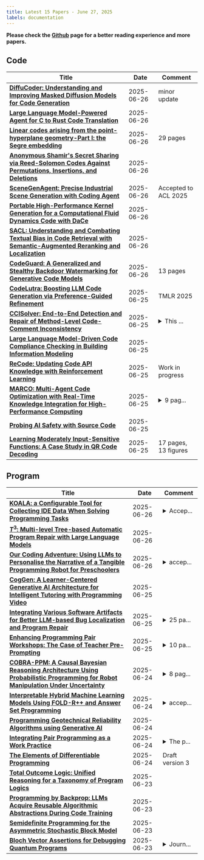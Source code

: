 ```yaml
---
title: Latest 15 Papers - June 27, 2025
labels: documentation
---
```

**Please check the [Github](https://github.com/zezhishao/MTS_Daily_ArXiv) page for a better reading experience and more papers.**

## Code
| **Title** | **Date** | **Comment** |
| --- | --- | --- |
| **[DiffuCoder: Understanding and Improving Masked Diffusion Models for Code Generation](http://arxiv.org/abs/2506.20639v2)** | 2025-06-26 | minor update |
| **[Large Language Model-Powered Agent for C to Rust Code Translation](http://arxiv.org/abs/2505.15858v2)** | 2025-06-26 |  |
| **[Linear codes arising from the point-hyperplane geometry-Part I: the Segre embedding](http://arxiv.org/abs/2506.21309v1)** | 2025-06-26 | 29 pages |
| **[Anonymous Shamir's Secret Sharing via Reed-Solomon Codes Against Permutations, Insertions, and Deletions](http://arxiv.org/abs/2412.17003v2)** | 2025-06-26 |  |
| **[SceneGenAgent: Precise Industrial Scene Generation with Coding Agent](http://arxiv.org/abs/2410.21909v3)** | 2025-06-26 | Accepted to ACL 2025 |
| **[Portable High-Performance Kernel Generation for a Computational Fluid Dynamics Code with DaCe](http://arxiv.org/abs/2506.20994v1)** | 2025-06-26 |  |
| **[SACL: Understanding and Combating Textual Bias in Code Retrieval with Semantic-Augmented Reranking and Localization](http://arxiv.org/abs/2506.20081v2)** | 2025-06-26 |  |
| **[CodeGuard: A Generalized and Stealthy Backdoor Watermarking for Generative Code Models](http://arxiv.org/abs/2506.20926v1)** | 2025-06-26 | 13 pages |
| **[CodeLutra: Boosting LLM Code Generation via Preference-Guided Refinement](http://arxiv.org/abs/2411.05199v3)** | 2025-06-25 | TMLR 2025 |
| **[CCISolver: End-to-End Detection and Repair of Method-Level Code-Comment Inconsistency](http://arxiv.org/abs/2506.20558v1)** | 2025-06-25 | <details><summary>This ...</summary><p>This manuscript is under review</p></details> |
| **[Large Language Model-Driven Code Compliance Checking in Building Information Modeling](http://arxiv.org/abs/2506.20551v1)** | 2025-06-25 |  |
| **[ReCode: Updating Code API Knowledge with Reinforcement Learning](http://arxiv.org/abs/2506.20495v1)** | 2025-06-25 | Work in progress |
| **[MARCO: Multi-Agent Code Optimization with Real-Time Knowledge Integration for High-Performance Computing](http://arxiv.org/abs/2505.03906v3)** | 2025-06-25 | <details><summary>9 pag...</summary><p>9 pages, 4 figures, 2 tables</p></details> |
| **[Probing AI Safety with Source Code](http://arxiv.org/abs/2506.20471v1)** | 2025-06-25 |  |
| **[Learning Moderately Input-Sensitive Functions: A Case Study in QR Code Decoding](http://arxiv.org/abs/2506.20305v1)** | 2025-06-25 | 17 pages, 13 figures |

## Program
| **Title** | **Date** | **Comment** |
| --- | --- | --- |
| **[KOALA: a Configurable Tool for Collecting IDE Data When Solving Programming Tasks](http://arxiv.org/abs/2506.21266v1)** | 2025-06-26 | <details><summary>Accep...</summary><p>Accepted to CompEd'25, 7 pages, 4 figures</p></details> |
| **[$T^3$: Multi-level Tree-based Automatic Program Repair with Large Language Models](http://arxiv.org/abs/2506.21211v1)** | 2025-06-26 |  |
| **[Our Coding Adventure: Using LLMs to Personalise the Narrative of a Tangible Programming Robot for Preschoolers](http://arxiv.org/abs/2506.20982v1)** | 2025-06-26 | <details><summary>accep...</summary><p>accepted at D-SAIL Workshop - Transformative Curriculum Design: Digitalization, Sustainability, and AI Literacy for 21st Century Learning</p></details> |
| **[CogGen: A Learner-Centered Generative AI Architecture for Intelligent Tutoring with Programming Video](http://arxiv.org/abs/2506.20600v1)** | 2025-06-25 |  |
| **[Integrating Various Software Artifacts for Better LLM-based Bug Localization and Program Repair](http://arxiv.org/abs/2412.03905v3)** | 2025-06-25 | <details><summary>25 pa...</summary><p>25 pages, 12 images, 10 tables, Manuscript revision submitted to a journal (2025)</p></details> |
| **[Enhancing Programming Pair Workshops: The Case of Teacher Pre-Prompting](http://arxiv.org/abs/2506.20299v1)** | 2025-06-25 | <details><summary>10 pa...</summary><p>10 pages, 2 figures. Author's preprint of article published in SIGED/ECISER 2024 via AIS Electronic Library. The published version is available at: https://aisel.aisnet.org/siged2024/15/</p></details> |
| **[COBRA-PPM: A Causal Bayesian Reasoning Architecture Using Probabilistic Programming for Robot Manipulation Under Uncertainty](http://arxiv.org/abs/2403.14488v3)** | 2025-06-24 | <details><summary>8 pag...</summary><p>8 pages, 7 figures, accepted to the 2025 IEEE European Conference on Mobile Robots (ECMR 2025)</p></details> |
| **[Interpretable Hybrid Machine Learning Models Using FOLD-R++ and Answer Set Programming](http://arxiv.org/abs/2506.19573v1)** | 2025-06-24 | <details><summary>accep...</summary><p>accepted for publication as a Technical Communication at ICLP 2025</p></details> |
| **[Programming Geotechnical Reliability Algorithms using Generative AI](http://arxiv.org/abs/2506.19536v1)** | 2025-06-24 |  |
| **[Integrating Pair Programming as a Work Practice](http://arxiv.org/abs/2506.19511v1)** | 2025-06-24 | <details><summary>The p...</summary><p>The pre-print is submitted to the Journal of Systems and Software</p></details> |
| **[The Elements of Differentiable Programming](http://arxiv.org/abs/2403.14606v3)** | 2025-06-24 | Draft version 3 |
| **[Total Outcome Logic: Unified Reasoning for a Taxonomy of Program Logics](http://arxiv.org/abs/2411.00197v2)** | 2025-06-23 |  |
| **[Programming by Backprop: LLMs Acquire Reusable Algorithmic Abstractions During Code Training](http://arxiv.org/abs/2506.18777v1)** | 2025-06-23 |  |
| **[Semidefinite Programming for the Asymmetric Stochastic Block Model](http://arxiv.org/abs/2506.18754v1)** | 2025-06-23 |  |
| **[Bloch Vector Assertions for Debugging Quantum Programs](http://arxiv.org/abs/2506.18458v1)** | 2025-06-23 | <details><summary>Journ...</summary><p>Journal Submission, 40 pages</p></details> |

